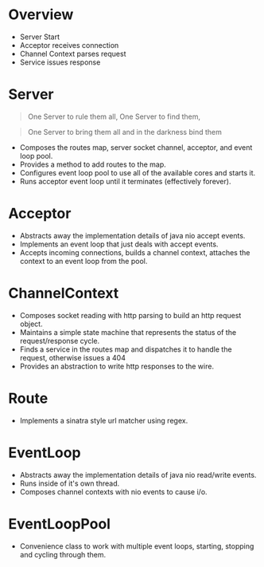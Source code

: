 # Overview

* Server Start
* Acceptor receives connection
* Channel Context parses request
* Service issues response

# Server

> One Server to rule them all, One Server to find them,

> One Server to bring them all and in the darkness bind them

 * Composes the routes map, server socket channel, acceptor, and event loop pool.
 * Provides a method to add routes to the map.
 * Configures event loop pool to use all of the available cores and starts it.
 * Runs acceptor event loop until it terminates (effectively forever).
 
# Acceptor

 * Abstracts away the implementation details of java nio accept events.
 * Implements an event loop that just deals with accept events.
 * Accepts incoming connections, builds a channel context, attaches the context to an event loop from the pool.

# ChannelContext

 * Composes socket reading with http parsing to build an http request object.
 * Maintains a simple state machine that represents the status of the request/response cycle.
 * Finds a service in the routes map and dispatches it to handle the request, otherwise issues a 404
 * Provides an abstraction to write http responses to the wire.

# Route

 * Implements a sinatra style url matcher using regex.

# EventLoop

 * Abstracts away the implementation details of java nio read/write events.
 * Runs inside of it's own thread.
 * Composes channel contexts with nio events to cause i/o.

# EventLoopPool

 * Convenience class to work with multiple event loops, starting, stopping and cycling through them.
